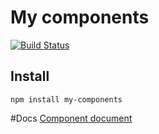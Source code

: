 # My components

[![Build Status](https://travis-ci.org/xujihui1985/my-component.svg?branch=master)](https://travis-ci.org/xujihui1985/my-component)

## Install

```
npm install my-components
```

#Docs
[Component document](https://xujihui1985.github.io/my-component/#ProgressBar)

